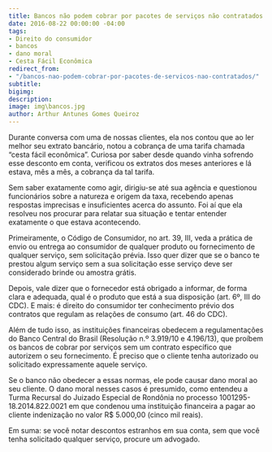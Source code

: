 ```yaml
---
title: Bancos não podem cobrar por pacotes de serviços não contratados
date: 2016-08-22 00:00:00 -04:00
tags:
- Direito do consumidor
- bancos
- dano moral
- Cesta Fácil Econômica
redirect_from:
- "/bancos-nao-podem-cobrar-por-pacotes-de-servicos-nao-contratados/"
subtitle: 
bigimg: 
description: 
image: img\bancos.jpg
author: Arthur Antunes Gomes Queiroz
---
```


Durante conversa com uma de nossas clientes, ela nos contou que ao ler melhor seu extrato bancário, notou a cobrança de uma tarifa chamada “cesta fácil econômica”. Curiosa por saber desde quando vinha sofrendo esse desconto em conta, verificou os extratos dos meses anteriores e lá estava, mês a mês, a cobrança da tal tarifa.

Sem saber exatamente como agir, dirigiu-se até sua agência e questionou funcionários sobre a natureza e origem da taxa, recebendo apenas respostas imprecisas e insuficientes acerca do assunto. Foi aí que ela resolveu nos procurar para relatar sua situação e tentar entender exatamente o que estava acontecendo.

Primeiramente, o Código de Consumidor, no art. 39, III, veda a prática de envio ou entrega ao consumidor de qualquer produto ou fornecimento de qualquer serviço, sem solicitação prévia. Isso quer dizer que se o banco te prestou algum serviço sem a sua solicitação esse serviço deve ser considerado brinde ou amostra grátis.

Depois, vale dizer que o fornecedor está obrigado a informar, de forma clara e adequada, qual é o produto que está a sua disposição (art. 6º, III do CDC). E mais: é direito do consumidor ter conhecimento prévio dos contratos que regulam as relações de consumo (art. 46 do CDC).

Além de tudo isso, as instituições financeiras obedecem a regulamentações do Banco Central do Brasil (Resolução n.º 3.919/10 e 4.196/13), que proíbem os bancos de cobrar por serviços sem um contrato específico que autorizem o seu fornecimento. É preciso que o cliente tenha autorizado ou solicitado expressamente aquele serviço.

Se o banco não obedecer a essas normas, ele pode causar dano moral ao seu cliente. O dano moral nesses casos é presumido, como entendeu a Turma Recursal do Juizado Especial de Rondônia no processo 1001295-18.2014.822.0021 em que condenou uma instituição financeira a pagar ao cliente indenização no valor R$ 5.000,00 (cinco mil reais).

Em suma: se você notar descontos estranhos em sua conta, sem que você tenha solicitado qualquer serviço, procure um advogado.
